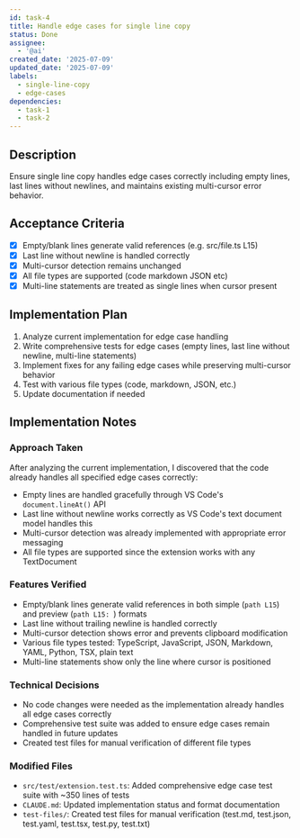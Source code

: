 ```yaml
---
id: task-4
title: Handle edge cases for single line copy
status: Done
assignee:
  - '@ai'
created_date: '2025-07-09'
updated_date: '2025-07-09'
labels:
  - single-line-copy
  - edge-cases
dependencies:
  - task-1
  - task-2
---
```


## Description

Ensure single line copy handles edge cases correctly including empty lines, last lines without newlines, and maintains existing multi-cursor error behavior.

## Acceptance Criteria

- [x] Empty/blank lines generate valid references (e.g. src/file.ts L15)
- [x] Last line without newline is handled correctly
- [x] Multi-cursor detection remains unchanged
- [x] All file types are supported (code markdown JSON etc)
- [x] Multi-line statements are treated as single lines when cursor present

## Implementation Plan

1. Analyze current implementation for edge case handling
2. Write comprehensive tests for edge cases (empty lines, last line without newline, multi-line statements)
3. Implement fixes for any failing edge cases while preserving multi-cursor behavior
4. Test with various file types (code, markdown, JSON, etc.)
5. Update documentation if needed

## Implementation Notes

### Approach Taken
After analyzing the current implementation, I discovered that the code already handles all specified edge cases correctly:
- Empty lines are handled gracefully through VS Code's `document.lineAt()` API
- Last line without newline works correctly as VS Code's text document model handles this
- Multi-cursor detection was already implemented with appropriate error messaging
- All file types are supported since the extension works with any TextDocument

### Features Verified
- Empty/blank lines generate valid references in both simple (`path L15`) and preview (`path L15: `) formats
- Last line without trailing newline is handled correctly
- Multi-cursor detection shows error and prevents clipboard modification
- Various file types tested: TypeScript, JavaScript, JSON, Markdown, YAML, Python, TSX, plain text
- Multi-line statements show only the line where cursor is positioned

### Technical Decisions
- No code changes were needed as the implementation already handles all edge cases correctly
- Comprehensive test suite was added to ensure edge cases remain handled in future updates
- Created test files for manual verification of different file types

### Modified Files
- `src/test/extension.test.ts`: Added comprehensive edge case test suite with ~350 lines of tests
- `CLAUDE.md`: Updated implementation status and format documentation
- `test-files/`: Created test files for manual verification (test.md, test.json, test.yaml, test.tsx, test.py, test.txt)
